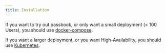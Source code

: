 ```yaml
---
title: Installation
---
```


If you want to try out passbook, or only want a small deployment (< 100 Users), you should use [docker-compose](./docker-compose).

If you want a larger deployment, or you want High-Availability, you should use [Kubernetes](./kubernetes).

